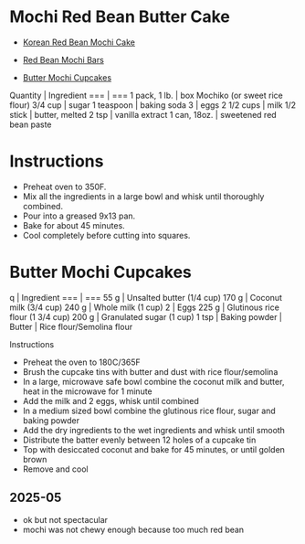 # Mochi Red Bean Butter Cake

- [Korean Red Bean Mochi Cake](https://www.mjandhungryman.com/korean-red-bean-mochi-cake/)

- [Red Bean Mochi Bars](https://www.chewoutloud.com/red-bean-mochi-bars/)

- [Butter Mochi Cupcakes](https://zhangcatherine.com/butter-mochi-cupcakes/)


Quantity | Ingredient
=== | ===
1 pack, 1 lb. | box Mochiko (or sweet rice flour)
3/4 cup | sugar
1 teaspoon | baking soda
3 | eggs
2 1/2 cups | milk
1/2 stick | butter, melted
2 tsp | vanilla extract
1 can, 18oz. | sweetened red bean paste

Instructions 
===
- Preheat oven to 350F.
- Mix all the ingredients in a large bowl and whisk until thoroughly combined.
- Pour into a greased 9x13 pan.
- Bake for about 45 minutes.
- Cool completely before cutting into squares.


# Butter Mochi Cupcakes

q | Ingredient
=== | ===
55 g | Unsalted butter (1/4 cup)
170 g | Coconut milk (3/4 cup)
240 g | Whole milk (1 cup)
2 | Eggs
225 g | Glutinous rice flour (1 3/4 cup)
200 g | Granulated sugar (1 cup)
1 tsp | Baking powder
| Butter
| Rice flour/Semolina flour

Instructions
- Preheat the oven to 180C/365F
- Brush the cupcake tins with butter and dust with rice flour/semolina
- In a large, microwave safe bowl combine the coconut milk and butter, heat in the microwave for 1 minute
- Add the milk and 2 eggs, whisk until combined
- In a medium sized bowl combine the glutinous rice flour, sugar and baking powder
- Add the dry ingredients to the wet ingredients and whisk until smooth
- Distribute the batter evenly between 12 holes of a cupcake tin
- Top with desiccated coconut and bake for 45 minutes, or until golden brown
- Remove and cool


## 2025-05
- ok but not spectacular
- mochi was not chewy enough because too much red bean